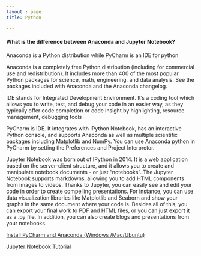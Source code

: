```yaml
---
layout : page
title: Python

---
```


#### What is the difference between Anaconda and Jupyter Notebook?

Anaconda is a Python distribution while PyCharm is an IDE for python

Anaconda is a completely free Python distribution (including for commercial use and redistribution). It includes more than 400 of the most popular Python packages for science, math, engineering, and data analysis. See the packages included with Anaconda and the Anaconda changelog.

IDE stands for Integrated Development Environment. It’s a coding tool which allows you to write, test, and debug your code in an easier way, as they typically offer code completion or code insight by highlighting, resource management, debugging tools

PyCharm is IDE. It integrates with IPython Notebook, has an interactive Python console, and supports Anaconda as well as multiple scientific packages including Matplotlib and NumPy. You can use Anaconda python in PyCharm by setting the Preferences and Project Interpretor.


Jupyter Notebook was born out of IPython in 2014. It is a web application based on the server-client structure, and it allows you to create and manipulate notebook documents - or just “notebooks”. The Jupyter Notebook supports markdowns, allowing you to add HTML components from images to videos. Thanks to Jupyter, you can easily see and edit your code in order to create compelling presentations. For instance, you can use data visualization libraries like Matplotlib and Seaborn and show your graphs in the same document where your code is. Besides all of this, you can export your final work to PDF and HTML files, or you can just export it as a .py file. In addition, you can also create blogs and presentations from your notebooks.

[Install PyCharm and Anaconda (Windows /Mac/Ubuntu)](https://medium.com/@GalarnykMichael/setting-up-pycharm-with-anaconda-plus-installing-packages-windows-mac-db2b158bd8c)

[Jupyter Notebook Tutorial](https://www.datacamp.com/community/tutorials/tutorial-jupyter-notebook)
